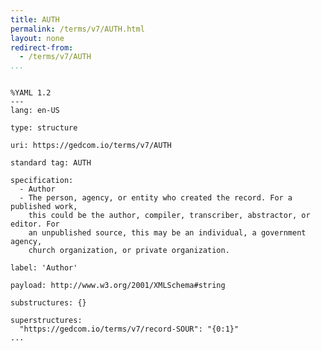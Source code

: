 ```yaml
---
title: AUTH
permalink: /terms/v7/AUTH.html
layout: none
redirect-from:
  - /terms/v7/AUTH
...
```


```

%YAML 1.2
---
lang: en-US

type: structure

uri: https://gedcom.io/terms/v7/AUTH

standard tag: AUTH

specification:
  - Author
  - The person, agency, or entity who created the record. For a published work,
    this could be the author, compiler, transcriber, abstractor, or editor. For
    an unpublished source, this may be an individual, a government agency,
    church organization, or private organization.

label: 'Author'

payload: http://www.w3.org/2001/XMLSchema#string

substructures: {}

superstructures:
  "https://gedcom.io/terms/v7/record-SOUR": "{0:1}"
...

```
